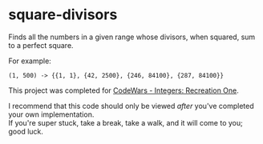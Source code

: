 # square-divisors
Finds all the numbers in a given range whose divisors, when squared, sum to a perfect square.

For example:
```
(1, 500) -> {{1, 1}, {42, 2500}, {246, 84100}, {287, 84100}}
```
This project was completed for [CodeWars - Integers: Recreation One](https://www.codewars.com/kata/integers-recreation-one/cpp).

I recommend that this code should only be viewed _after_ you've completed your own implementation.  
If you're super stuck, take a break, take a walk, and it will come to you; good luck.

